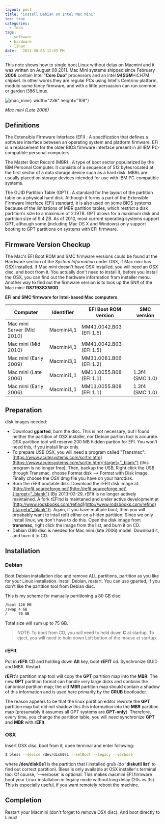```yaml
---
layout: post
title: "install Debian on Intel Mac Mini"
toc: true
categories:
  - Tech
tags:
  - software
  - hardware
  - linux
date:   2011-08-08 12:03 PM
---
```


This note shows how to single boot Linux without delay on Macmini and it 
was written on August 08 2011. Mac Mini systems shipped since February **2006**
contain Intel "**Core Duo**" processors and an Intel **945GM**+ICH7M chipset. In 
other words they are regular PCs using Intel's Centrino platform, modulo 
some fancy firmware, and with a little persuasion can run common or garden 
i386 Linux.

![mac_mini](https://bn1303files.storage.live.com/y4m1bOV6igdP9vMOcXf8FTD3Noan8RKrvxeKG2jKRPiZv5_Y8kURpnyysJwaY0bfxdcGZceNt2e8-k_PcFtB2HTHwQXtQ9aQPk3FvcxolCW06WA0dOtV9Gp4XfURpWe8P993DVLGSJBKWK7vzjzfKtK0zQfESmCEjY5bLwEjFWcwYQcm3uCIqsUy-sfXV9eaV9d?width=236&height=108&cropmode=none){: width="236" height="108"}

*Mac mini (Late 2006)*

## Definitions
The Extensible Firmware Interface (EFI)
: A specification that defines 
a software interface between an operating system and platform firmware. 
EFI is a replacement for the older BIOS firmware interface present in 
all IBM PC-compatible personal computers.

The Master Boot Record (MBR)
: A type of boot sector popularized by
the IBM Personal Computer. It consists of a sequence of 512 bytes
located at the first sector of a data storage device such as a hard
disk. MBRs are usually placed on storage devices intended for use
with IBM PC-compatible systems.

The GUID Partition Table (GPT)
: A standard for the layout of the partition
table on a physical hard disk. Although it forms a part of the Extensible
Firmware Interface (EFI) standard, it is also used on some BIOS systems
because of the limitations of MBR partition tables, which restrict a disk
partition's size to a maximum of 2.19TB. GPT allows for a maximum disk and
partition size of 9.4 ZB. As of 2010, most current operating systems support 
GPT, although some (including Mac OS X and Windows) only support booting to 
GPT partitions on systems with EFI firmware.

## Firmware Version Checkup
The Mac's EFI Boot ROM and SMC firmware versions could be found at the 
Hardware section of the *System Information* under OSX, if Mac mini has 
OSX installed. If Mac mini doesn't have OSX installed, you will need an 
OSX disc, and boot from it. You actually don't need to install it, before 
you install the OSX, you can find out the hardware information from 
installer menu. Another way to find out the firmware version is to look 
up the SN# of the Mac mini: **G87193SXW0D**.

**EFI and SMC firmware for Intel-based Mac computers**

| Computer | Identifier | EFI Boot ROM version | SMC version |
| -------- | ---------- | -------------------- | ----------- |
| Mac mini Server (Mid 2010) |Macmini4,1  | MM41.0042.B03 (EFI 1.5) |
| Mac mini (Mid 2010) 	| Macmini4,1 | MM41.0042.B03 (EFI 1.5) |
| Mac mini (Early 2009) | Macmini3,1 | MM31.0081.B06 (EFI 1.2) |
| Mac mini (Late 2006)  | Macmini1,1 | MM11.0055.B08 (EFI 1.1) | 1.3f4 (SMC 1.0)
| Mac mini (Early 2006) | Macmini1,1 | MM11.0055.B08 (EFI 1.1) | 1.3f4 (SMC 1.0)


## Preparation

disk images needed: 
+ Download **gparted**, burn the disc. This is not necessary, but I found neither
the partition of OSX installer, nor Debian partion tool is accurate. OSX 
partition tool will reserve 200 MB hidden partion for EFI. You won't need this,
if you install linux only.
+ To prepare USB OSX, you will need a program called "Transmac": 
[https://www.acutesystems.com/scrtm.htm](https://www.acutesystems.com/scrtm.htm){:target="_blank"} 
(this program is no longer free). Then, backup the USB, Right click the USB 
through Transmac, choose Format disk --> Format with Disk Image. 
Finally choose the OSX dmg file you have on your harddisk. 
+ Burn the rEFIt bootable disk. Download the rEFIt disk image at:
[http://refit.sourceforge.net](http://refit.sourceforge.net){:target="_blank"} 
(By 2013-03-29, rEFIt is no longer actively maintained. A fork rEFInd is 
maintaned and under active development at 
[http://www.rodsbooks.com/refind](http://www.rodsbooks.com/refind){:target="_blank"}). 
Again, if you have multiple boot, then you will proabably want to intall refit 
either on a hiden partition. Since we only install linux, we don't have to do 
this. Open the disk image from **transmac**, right click the image from the 
list, and burn it on CD.
+  Debian i386 disc is needed for Mac mini (late 2006) model. Download it,
and burn it to CD. 

## Installation

### Debian
Boot Debian installation disc and remove ALL partitions, partition as
you like for your Linux installation. Install Debian, restart. You can
use gparted, if you don't like the partition tool from Debian disc.

This is my scheme for manually partitioning a 80 GB disc:

~~~bash
/boot 128 MB
/swap 4 GB
/     70 GB
~~~

Total size will sum up to 75 GB. 

>NOTE: To boot from CD, you will need to hold down **C** at startup. 
To eject, you will need to hold down Left button of the mouse at startup.

### rEFIt

Put in **rEFIt** CD and holding down **Alt** key, boot **rEFIT** cd. Synchronize
GUID and MBR. Restart.

**rEFIt**'s partition map tool will copy the **GPT** partition map into the **MBR**.
The new **GPT** partition format can handle very large disks and contains
the canonical partition map; the old **MBR** partition map should contain a
shadow of this information and is used here primarily by the **GRUB** bootloader.

The reason appears to be that the linux partition editor rewrote the **GPT**
partition map but did not shadow this this information into the **MBR** partition
map (presumably it assumes all GPT systems are **GPT-only**). Therefore, every
time, you change the partition table, you will need synchronize **GPT** and **MBR**
with **rEFIt**.

### OSX 
Insert OSX disc, boot from it, open terminal and enter following:

~~~bash
$ bless --device /dev/disk0s1 --setBoot --legacy --verbose
~~~

where **/dev/disk0s1** is the partition that I installed grub (do '**diskutil list**' 
to find out correct partition). Bless is only available at OSX installer's 
terminal too. Of course, '--verbose' is optional. This makes macmini EFI 
firmware boot your Linux installation in legacy mode without long delay 
(20s vs 3s). This is especially useful, if you want remotely reboot the machine.

## Completion 

Restart your Macmini (don't forget to remove OSX disc). And boot directly to Linux!
